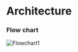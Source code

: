 # Architecture
### Flow chart
![Flowchart1](https://user-images.githubusercontent.com/89698000/133659645-5f78fe6f-fd43-4f8b-a4ba-f7e36bccd63d.jpg)
